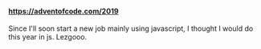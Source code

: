 #### https://adventofcode.com/2019

Since I'll soon start a new job mainly using javascript, I thought I would do this year in js. Lezgooo.
